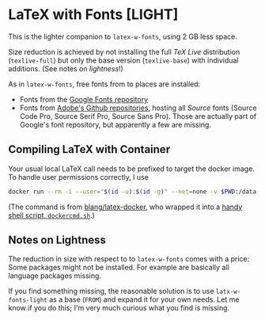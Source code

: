 # LaTeX with Fonts [LIGHT]

This is the lighter companion to `latex-w-fonts`, using 2 GB less space.

Size reduction is achieved by not installing the full *TeX Live* distribution (`texlive-full`) but only the base version (`texlive-base`) with individual additions. (See notes on *lightness*!)

As in `latex-w-fonts`, free fonts from to places are installed:

* Fonts from the [Google Fonts repository](https://github.com/google/fonts)
* Fonts from [Adobe's Github repositories](https://github.com/adobe-fonts), hosting all *Source* fonts (Source Code Pro, Source Serif Pro, Source Sans Pro). Those are actually part of Google's font repository, but apparently a few are missing.

## Compiling LaTeX with Container

Your usual local LaTeX call needs to be prefixed to target the docker image. To handle user permissions correctly, I use

```bash
docker run --rm -i --user="$(id -u):$(id -g)" --net=none -v $PWD:/data andih/latex-w-fonts-light:latest latexmk -xelatex -shell-escape FILE.TEX
```

(The command is from [blang/latex-docker](https://github.com/blang/latex-docker), who wrapped it into a [handy shell script, `dockercmd.sh`](https://github.com/blang/latex-docker/blob/master/dockercmd.sh).)

## Notes on Lightness

The reduction in size with respect to to `latex-w-fonts` comes with a price: Some packages might not be installed. For example are basically all language packages missing.

If you find something missing, the reasonable solution is to use `latx-w-fonts-light` as a base (`FROM`) and expand it for your own needs. Let me know if you do this; I'm very much curious what you find is missing.
